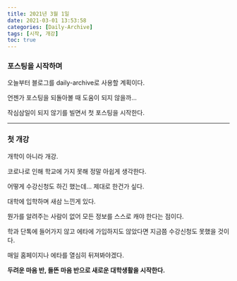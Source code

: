 ```yaml
---
title: 2021년 3월 1일
date: 2021-03-01 13:53:58
categories: [Daily-Archive]
tags: [시작, 개강]
toc: true
---
```


### 포스팅을 시작하며

오늘부터 블로그를 daily-archive로 사용할 계획이다.

언젠가 포스팅을 되돌아볼 때 도움이 되지 않을까...

작심삼일이 되지 않기를 빌면서 첫 포스팅을 시작한다.

----------


### 첫 개강

개학이 아니라 개강.

코로나로 인해 학교에 가지 못해 정말 아쉽게 생각한다.

어떻게 수강신청도 하긴 했는데... 제대로 한건가 싶다.

대학에 입학하며 새삼 느낀게 있다.

뭔가를 알려주는 사람이 없어 모든 정보를 스스로 캐야 한다는 점이다.

학과 단톡에 들어가지 않고 에타에 가입하지도 않았다면 지금쯤 수강신청도 못했을 것이다.

매일 홈페이지나 에타를 열심히 뒤져봐야겠다.

**두려운 마음 반, 들뜬 마음 반으로 새로운 대학생활을 시작한다.**
